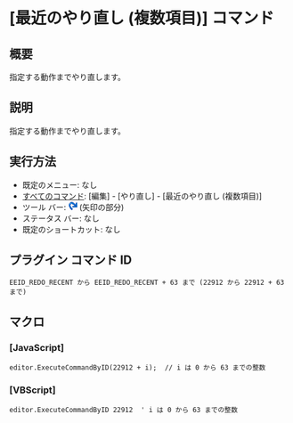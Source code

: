 # \[最近のやり直し (複数項目)\] コマンド

## 概要

指定する動作までやり直します。

## 説明

指定する動作までやり直します。

## 実行方法

- 既定のメニュー: なし
- [すべてのコマンド](../../glossary/allcommands): \[編集\] \- \[やり直し\] \- \[最近のやり直し (複数項目)\]
- ツール バー: ![](../../images/editredo.png) (矢印の部分)
- ステータス バー: なし
- 既定のショートカット: なし

## プラグイン コマンド ID

```
EEID_REDO_RECENT から EEID_REDO_RECENT + 63 まで (22912 から 22912 + 63 まで)
```

## マクロ

### \[JavaScript\]

```
editor.ExecuteCommandByID(22912 + i);  // i は 0 から 63 までの整数
```

### \[VBScript\]

```
editor.ExecuteCommandByID 22912  ' i は 0 から 63 までの整数
```
